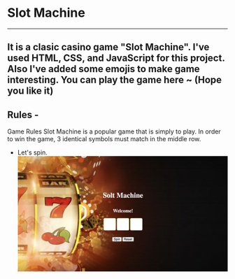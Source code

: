 # Slot Machine 
------
It is a clasic casino game "Slot Machine". I've used HTML, CSS, and JavaScript for this project. Also I've added some emojis to make game interesting.
You can play the game here ~ 
(Hope you like it)
------
## Rules -
Game Rules Slot Machine is a popular game that is simply to play. In order to win the game, 3 identical symbols must match in the middle row.

- Let's spin.
<img src="./pics/window.png"></img>

